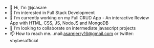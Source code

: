 - 👋 Hi, I’m @jcasare
- 👀 I’m interested in Full Stack Development
- 🌱 I’m currently working on my Full CRUD App - An interactive Review App with HTML, CSS, JS, NodeJS and MongoDB
- 💞️ I’m looking to collaborate on intermediate javascript projects
- 📫 How to reach me...mail:asarejerry16@gmail.com or twitter: vhybesofficial

<!---
jcasare/jcasare is a ✨ special ✨ repository because its `README.md` (this file) appears on your GitHub profile.
You can click the Preview link to take a look at your changes.
--->
